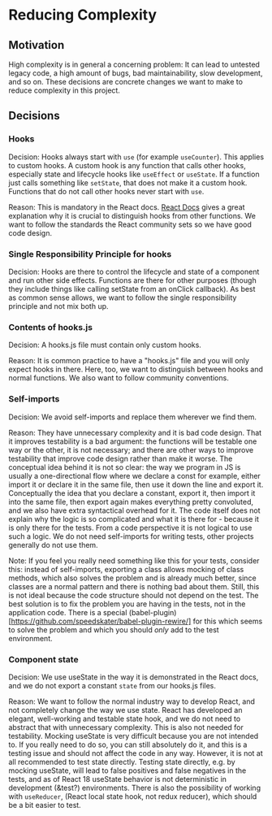 # Reducing Complexity

## Motivation

High complexity is in general a concerning problem: It can lead to untested legacy code, a high amount of bugs, bad maintainability, slow development, and so on. These decisions are concrete changes we want to make to reduce complexity in this project.

## Decisions

### Hooks

Decision: Hooks always start with `use` (for example `useCounter`). This applies to custom hooks. A custom hook is any function that calls other hooks, especially state and lifecycle hooks like `useEffect` or `useState`. If a function just calls something like `setState`, that does not make it a custom hook. Functions that do not call other hooks never start with `use`.

Reason: This is mandatory in the React docs. [React Docs](https://beta.reactjs.org/learn/reusing-logic-with-custom-hooks#hook-names-always-start-with-use) gives a great explanation why it is crucial to distinguish hooks from other functions. We want to follow the standards the React community sets so we have good code design.

### Single Responsibility Principle for hooks

Decision: Hooks are there to control the lifecycle and state of a component and run other side effects. Functions are there for other purposes (though they include things like calling setState from an onClick callback). As best as common sense allows, we want to follow the single responsibility principle and not mix both up.

### Contents of hooks.js

Decision: A hooks.js file must contain only custom hooks.

Reason: It is common practice to have a "hooks.js" file and you will only expect hooks in there. Here, too, we want to distinguish between hooks and normal functions. We also want to follow community conventions.

### Self-imports

Decision: We avoid self-imports and replace them wherever we find them.

Reason: They have unnecessary complexity and it is bad code design. That it improves testability is a bad argument: the functions will be testable one way or the other, it is not necessary; and there are other ways to improve testability that improve code design rather than make it worse. The conceptual idea behind it is not so clear: the way we program in JS is usually a one-directional flow where we declare a const for example, either import it or declare it in the same file, then use it down the line and export it. Conceptually the idea that you declare a constant, export it, then import it into the same file, then export again makes everything pretty convoluted, and we also have extra syntactical overhead for it. The code itself does not explain why the logic is so complicated and what it is there for - because it is only there for the tests. From a code perspective it is not logical to use such a logic. We do not need self-imports for writing tests, other projects generally do not use them.

Note: If you feel you really need something like this for your tests, consider this: instead of self-imports, exporting a class allows mocking of class methods, which also solves the problem and is already much better, since classes are a normal pattern and there is nothing bad about them. Still, this is not ideal because the code structure should not depend on the test. The best solution is to fix the problem you are having in the tests, not in the application code. There is a special (babel-plugin)[https://github.com/speedskater/babel-plugin-rewire/] for this which seems to solve the problem and which you should *only* add to the test environment.

### Component state

Decision: We use useState in the way it is demonstrated in the React docs, and we do not export a constant `state` from our hooks.js files.

Reason: We want to follow the normal industry way to develop React, and not completely change the way we use state. React has developed an elegant, well-working and testable state hook, and we do not need to abstract that with unnecessary complexity. This is also not needed for testability. Mocking useState is very difficult because you are not intended to. If you really need to do so, you can still absolutely do it, and this is a testing issue and should not affect the code in any way. However, it is not at all recommended to test state directly. Testing state directly, e.g. by mocking useState, will lead to false positives and false negatives in the tests, and as of React 18 useState behavior is not deterministic in development (&test?) environments. There is also the possibility of working with `useReducer`, (React local state hook, not redux reducer), which should be a bit easier to test.
